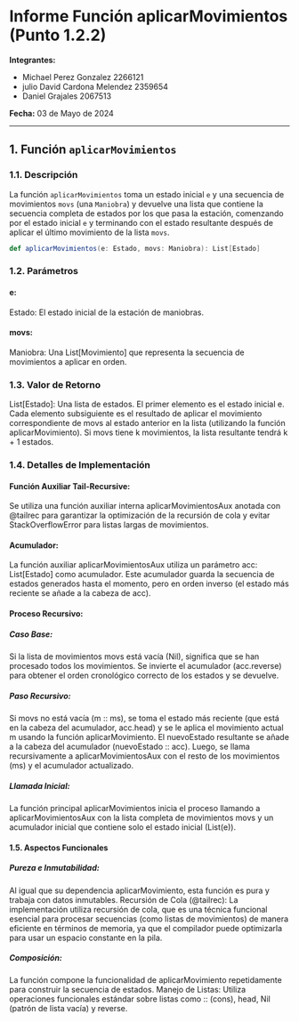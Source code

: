 # Informe Función aplicarMovimientos (Punto 1.2.2)

**Integrantes:** 
- Michael Perez Gonzalez 2266121
- julio David Cardona Melendez 2359654
- Daniel Grajales 2067513

**Fecha:** 03 de Mayo de 2024

---

## 1. Función `aplicarMovimientos`

### 1.1. Descripción

La función `aplicarMovimientos` toma un estado inicial `e` y una secuencia de movimientos `movs` (una `Maniobra`) y devuelve una lista que contiene la secuencia completa de estados por los que pasa la estación, comenzando por el estado inicial `e` y terminando con el estado resultante después de aplicar el último movimiento de la lista `movs`.


```scala
def aplicarMovimientos(e: Estado, movs: Maniobra): List[Estado]
```

### 1.2. Parámetros
#### e: 
Estado: El estado inicial de la estación de maniobras.
#### movs: 
Maniobra: Una List[Movimiento] que representa la secuencia de movimientos a aplicar en orden.


### 1.3. Valor de Retorno
List[Estado]: Una lista de estados. El primer elemento es el estado inicial e. 
Cada elemento subsiguiente es el resultado de aplicar el movimiento correspondiente de movs al estado anterior en 
la lista (utilizando la función aplicarMovimiento). 
Si movs tiene k movimientos, la lista resultante tendrá k + 1 estados.


### 1.4. Detalles de Implementación
#### Función Auxiliar Tail-Recursive: 
Se utiliza una función auxiliar interna aplicarMovimientosAux anotada con @tailrec para garantizar 
la optimización de la recursión de cola y evitar StackOverflowError para listas largas de movimientos.

#### Acumulador: 
La función auxiliar aplicarMovimientosAux utiliza un parámetro acc: List[Estado] como acumulador. 
Este acumulador guarda la secuencia de estados generados hasta el momento, pero en orden inverso (el estado más reciente se añade a la cabeza de acc).


#### Proceso Recursivo:
##### Caso Base: 
Si la lista de movimientos movs está vacía (Nil), significa que se han procesado todos los movimientos. 
Se invierte el acumulador (acc.reverse) para obtener el orden cronológico correcto de los estados y se devuelve.
##### Paso Recursivo:
Si movs no está vacía (m :: ms), se toma el estado más reciente (que está en la cabeza del acumulador, acc.head) 
y se le aplica el movimiento actual m usando la función aplicarMovimiento. El nuevoEstado resultante se añade a la cabeza del acumulador (nuevoEstado :: acc). 
Luego, se llama recursivamente a aplicarMovimientosAux con el resto de los movimientos (ms) y el acumulador actualizado.
##### Llamada Inicial: 
La función principal aplicarMovimientos inicia el proceso llamando a aplicarMovimientosAux con la lista completa de movimientos movs y un acumulador inicial que contiene solo el estado inicial (List(e)).

#### 1.5. Aspectos Funcionales
##### Pureza e Inmutabilidad: 
Al igual que su dependencia aplicarMovimiento, esta función es pura y trabaja con datos inmutables.
Recursión de Cola (@tailrec): La implementación utiliza recursión de cola, que es una técnica funcional esencial para procesar secuencias (como listas de movimientos) de manera eficiente en términos de memoria, ya que el compilador puede optimizarla para usar un espacio constante en la pila.
##### Composición:
La función compone la funcionalidad de aplicarMovimiento repetidamente para construir la secuencia de estados.
Manejo de Listas: Utiliza operaciones funcionales estándar sobre listas como :: (cons), head, Nil (patrón de lista vacía) y reverse.